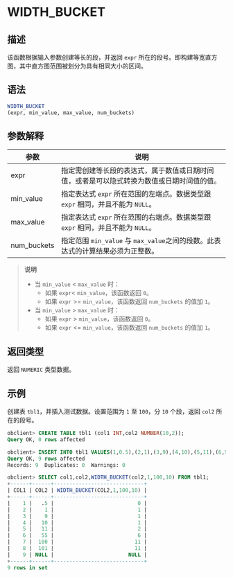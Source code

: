 # WIDTH_BUCKET

## 描述

该函数根据输入参数创建等长的段，并返回 `expr` 所在的段号。即构建等宽直方图，其中直方图范围被划分为具有相同大小的区间。

## 语法

```sql
WIDTH_BUCKET
(expr, min_value, max_value, num_buckets)
```

## 参数解释

|     参数      |                          说明                          |
|-------------|------------------------------------------------------|
| expr        | 指定需创建等长段的表达式，属于数值或日期时间值，或者是可以隐式转换为数值或日期时间值的值。        |
| min_value   | 指定表达式 `expr` 所在范围的左端点。数据类型跟 `expr` 相同，并且不能为 `NULL`。  |
| max_value   | 指定表达式 `expr` 所在范围的右端点。数据类型跟 `expr` 相同，并且不能为 `NULL`。  |
| num_buckets | 指定范围 `min_value` 与 `max_value`之间的段数。此表达式的计算结果必须为正整数。 |

>**说明**
>
>* 当 `min_value` \< `max_value` 时：
>   * 如果 `expr`\< `min_value`，该函数返回 `0`。  
>   * 如果 `expr` \>= `min_value`，该函数返回 `num_buckets` 的值加 `1`。  
>* 当 `min_value` \> `max_value` 时：
>   * 如果 `expr` \> `min_value`，该函数返回 `0`。  
>   * 如果 `expr` \<= `min_value`，该函数返回 `num_buckets` 的值加 `1`。

## 返回类型

返回 `NUMERIC` 类型数据。

## 示例

创建表 `tbl1`，并插入测试数据。设置范围为 `1` 至 `100`，分 `10` 个段，返回 `col2` 所在的段号。

```sql
obclient> CREATE TABLE tbl1 (col1 INT,col2 NUMBER(10,2));
Query OK, 0 rows affected

obclient> INSERT INTO tbl1 VALUES(1,0.5),(2,1),(3,9),(4,10),(5,11),(6,55),(7,100),(8,101),(9,'');
Query OK, 9 rows affected
Records: 9  Duplicates: 0  Warnings: 0

obclient> SELECT col1,col2,WIDTH_BUCKET(col2,1,100,10) FROM tbl1;
+------+------+-----------------------------+
| COL1 | COL2 | WIDTH_BUCKET(COL2,1,100,10) |
+------+------+-----------------------------+
|    1 |   .5 |                           0 |
|    2 |    1 |                           1 |
|    3 |    9 |                           1 |
|    4 |   10 |                           1 |
|    5 |   11 |                           2 |
|    6 |   55 |                           6 |
|    7 |  100 |                          11 |
|    8 |  101 |                          11 |
|    9 | NULL |                        NULL |
+------+------+-----------------------------+
9 rows in set
```
